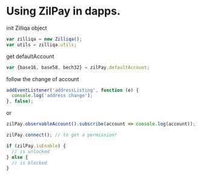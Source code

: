 # Using ZilPay in dapps.


init Zilliqa object
```javaScript
var zilliqa = new Zilliqa();
var utils = zilliqa.utils;
```

get defaultAccount
```javaScript
var {base16, base58, bech32} = zilPay.defaultAccount;
```


follow the change of account
```javaScript
addEventListener('addressListing', function (e) {
  console.log('address change');
}, false);
```
or
```javaScript
zilPay.observableAccount().subscribe(account => console.log(account));
```

```javaScript
zilPay.connect(); // to get a permission!
```


```javaScript
if (zilPay.isEnable) {
  // is unlocked
} else {
  // is blocked
}
```
